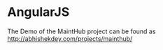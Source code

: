 AngularJS
=========

The Demo of the MaintHub project can be found as http://abhishekdey.com/projects/mainthub/
